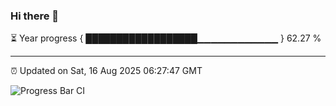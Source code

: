 ### Hi there 👋

⏳ Year progress { ██████████████████▁▁▁▁▁▁▁▁▁▁▁▁ } 62.27 %

---

⏰ Updated on Sat, 16 Aug 2025 06:27:47 GMT

![Progress Bar CI](https://github.com/liununu/liununu/workflows/Progress%20Bar%20CI/badge.svg)
